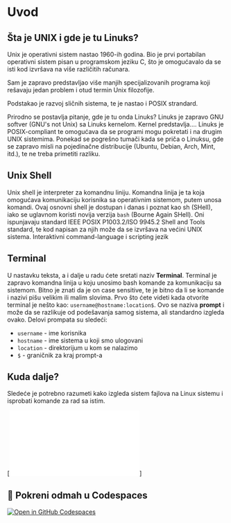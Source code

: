 # Uvod

## Šta je UNIX i gde je tu Linuks?

Unix je operativni sistem nastao 1960-ih godina. Bio je prvi portabilan operativni sistem pisan u programskom jeziku C, što je omogućavalo da se isti kod izvršava na više različitih računara.

Sam je zapravo predstavljao više manjih specijalizovanih programa koji rešavaju jedan problem i otud termin Unix filozofije. 

Podstakao je razvoj sličnih sistema, te je nastao i POSIX strandard. 

Prirodno se postavlja pitanje, gde je tu onda Linuks? Linuks je zapravo GNU softver (GNU's not Unix) sa Linuks kernelom. Kernel predstavlja.... Linuks je POSIX-compliant te omogućava da se programi mogu pokretati i na drugim UNIX sistemima. Ponekad se pogrešno tumači kada se priča o Linuksu, gde se zapravo misli na pojedinačne distribucije (Ubuntu, Debian, Arch, Mint, itd.), te ne treba primetiti razliku.


## Unix Shell
Unix shell je interpreter za komandnu liniju. Komandna linija je ta koja omogućava komunikaciju korisnika sa operativnim sistemom, putem unosa komandi. Ovaj osnovni shell je dostupan i danas i poznat kao sh (SHell), iako se uglavnom koristi novija verzija ```bash``` (Bourne Again SHell). Oni ispunjavaju standard IEEE POSIX P1003.2/ISO 9945.2 Shell and Tools standard, te kod napisan za njih može da se izvršava na većini UNIX sistema. 
Interaktivni command-language i scripting jezik

## Terminal
U nastavku teksta, a i dalje u radu ćete sretati naziv **Terminal**. Terminal je zapravo komandna linija u koju unosimo bash komande za komunikaciju sa sistemom. 
Bitno je znati da je on case sensitive, te je bitno da li se komande i nazivi pišu velikim ili malim slovima.
Prvo što ćete videti kada otvorite terminal je nešto kao: ```username@hostname:location$```. Ovo se naziva **prompt** i može da se razlikuje od podešavanja samog sistema, ali standardno izgleda ovako. Delovi prompata su sledeći:
  * `username` - ime korisnika
  * `hostname` - ime sistema u koji smo ulogovani
  * `location` - direktorijum u kom se nalazimo
  * `$` - graničnik za kraj prompt-a  

## Kuda dalje?
Sledeće je potrebno razumeti kako izgleda sistem fajlova na Linux sistemu i isprobati komande za rad sa istim.

[![Sledeća strana](filesystem_functions.md)]


## 🚀 Pokreni odmah u Codespaces
[![Open in GitHub Codespaces](https://github.com/codespaces/badge.svg)](https://github.com/codespaces/new/?repo=dianasantavec/UNIX-beginner-course&devcontainer_path=.devcontainer/devcontainer.json)